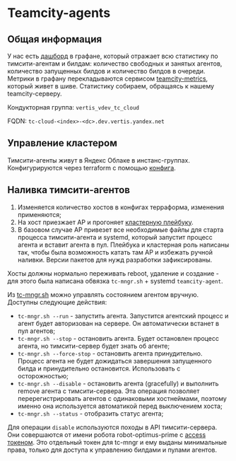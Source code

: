 # Teamcity-agents

## Общая информация

У нас есть [дашборд](https://grafana.vertis.yandex-team.ru/d/_BCntTLmk/teamcity?orgId=1&refresh=30s) в графане, который отражает всю статистику по тимсити-агентам и билдам: количество свободных и занятых агентов, количество запущенных билдов и количество билдов в очереди.
Метрики в графану перекладываются сервисом [teamcity-metrics](https://a.yandex-team.ru/arc_vcs/classifieds/infra/teamcity-metrics), который живет в шиве. Статистику собираем, обращаясь к нашему teamcity-серверу.

Кондукторная группа: `vertis_vdev_tc_cloud`

FQDN: `tc-cloud-<index>-<dc>.dev.vertis.yandex.net`

## Управление кластером

Тимсити-агенты живут в Яндекс Облаке в инстанс-группах.
Конфигурируются через terraform с помощью [конфига](https://bb.yandex-team.ru/projects/YANDEX-CLASSIFIEDS/repos/terraform/browse/compute/vertis_vdev_tc_cloud/vertis_vdev_tc_cloud.tf).

## Наливка тимсити-агентов

1. Изменяется количество хостов в конфигах терраформа, изменения применяются;
2. На хост приезжает AP и прогоняет [кластерную плейбуку](https://a.yandex-team.ru/arc_vcs/classifieds/infra/vertis-ansible/vertis_vdev_tc_cloud.yml).
3. В базовом случае AP привезет все необходимые файлы для старта процесса тимсити-агента и systemd, который запустит процесс агента и вставит агента в пул. Плейбука и кластерная роль написаны так, чтобы была возможность катать там AP и избежать ручной наливки. Версии пакетов для нужд разработки зафиксированы.

Хосты должны нормально переживать reboot, удаление и создание - для этого была написана обвязка `tc-mngr.sh` + systemd `teamcity-agent`.

Из [tc-mngr.sh](https://a.yandex-team.ru/arc_vcs/classifieds/infra/vertis-ansible/roles/teamcity-agent-cloud/files/usr/local/bin/tc-mngr.sh) можно управлять состоянием агентом вручную. Доступны следующие действия:
* `tc-mngr.sh --run` - запустить агента. Запустится агентский процесс и агент будет авторизован на сервере. Он автоматически встанет в пул агентов;
* `tc-mngr.sh --stop` - остановить агента. Будет остановлен процесс агента, но тимсити-сервер будет знать об агенте;
* `tc-mngr.sh --force-stop` - остановить агента принудительно. Процесс агента не будет дожидаться завершения запущенного билда и принудительно остановится. Использовать с осторожностью;
* `tc-mngr.sh --disable` - остановить агента (gracefully) и выполнить remove агента с тимсити-сервера. Эта операция позволяет перерегистрировать агентов с одинаковыми хостнеймами, поэтому именно она используется автоматикой перед выключением хоста;
* `tc-mngr.sh --status` - отобразить статус агента;

Для операции `disable` используются походы в API тимсити-сервера. Они совершаются от имени робота robot-optimus-prime с [access токеном](https://yav.yandex-team.ru/secret/sec-01fjxw6ssj5yd4psw4hgwp1jsq/explore/versions). Это отдельный токен для tc-mngr и ему выданы минимальные права, только для доступа к управлению билдами и пулами агентов.



